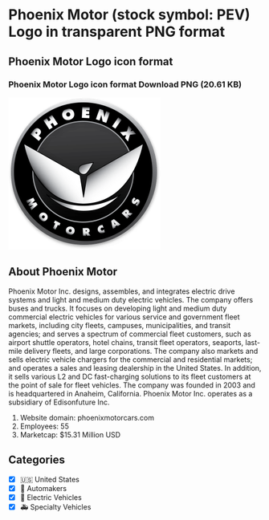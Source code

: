 # Phoenix Motor (stock symbol: PEV) Logo in transparent PNG format

## Phoenix Motor Logo icon format

### Phoenix Motor Logo icon format Download PNG (20.61 KB)

![Phoenix Motor Logo icon format Download PNG (20.61 KB)](/img/orig/PEV-a8fed168.png)

## About Phoenix Motor

Phoenix Motor Inc. designs, assembles, and integrates electric drive systems and light and medium duty electric vehicles. The company offers buses and trucks. It focuses on developing light and medium duty commercial electric vehicles for various service and government fleet markets, including city fleets, campuses, municipalities, and transit agencies; and serves a spectrum of commercial fleet customers, such as airport shuttle operators, hotel chains, transit fleet operators, seaports, last-mile delivery fleets, and large corporations. The company also markets and sells electric vehicle chargers for the commercial and residential markets; and operates a sales and leasing dealership in the United States. In addition, it sells various L2 and DC fast-charging solutions to its fleet customers at the point of sale for fleet vehicles. The company was founded in 2003 and is headquartered in Anaheim, California. Phoenix Motor Inc. operates as a subsidiary of Edisonfuture Inc.

1. Website domain: phoenixmotorcars.com
2. Employees: 55
3. Marketcap: $15.31 Million USD


## Categories
- [x] 🇺🇸 United States
- [x] 🚗 Automakers
- [x] 🔋 Electric Vehicles
- [x] 🚑 Specialty Vehicles
